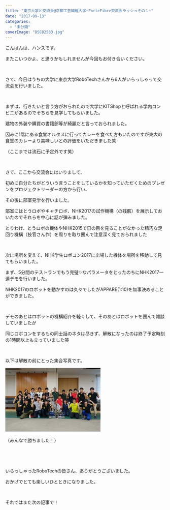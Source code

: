```yaml
---
title: "東京大学と交流会@京都工芸繊維大学~ForteFibre交流会ラッシュその１~"
date: "2017-09-13"
categories: 
  - "未分類"
coverImage: "DSC02533.jpg"
---
```


こんばんは、ハンスです。

またこいつかよ、と思うかもしれませんが今回もお付き合いください。

 

さて、今日はうちの大学に東京大学RoboTechさんから6人がいらっしゃって交流会を行いました。

 

まずは、行きたいと言う方がおられたので大学にKITShopと呼ばれる学内コンビニがあるのでそちらを見学してもらいました。

建物の外装や購買の書籍部等が綺麗だと言っておられました。

因みに1階にある食堂オルタスに行ってカレーを食べた方もいたのですが東大の食堂のカレーより美味しいとの評価をいただきました笑

（ここまでは流石に予定外です笑）

 

さて、ここから交流会にはいりまして、

初めに自分たちがどういう言うことをしているかを知っていただくためのプレゼンをプロジェクトリーダーの方から行い、

その後に部室見学を行いました。

部室にはとうロボやキャチロボ、NHK2017の試作機構（の残骸）を展示しておいたのでそれらを中心に話が弾みました。

とりわけ、とうロボの機体やNHK2015で日の目を見ることがなかった精巧な足回り機構（技官さん作）を周りを取り囲んで注意深く見ておられました

 

次に場所を変えて、NHK学生ロボコン2017に出場した機体を場所を移動して見てもらいました。

まず、5分間のテストランでもう完璧✨なパラメータをとったのちにNHK2017一連デモを行いました。

NHK2017のロボットを動かすのは久々でしたがAPPARE(1:10)を無事決めることができました。

 

デモのあとはロボットの機構紹介を軽くして、そのあとはロボットを囲んで雑談していましたが

同じロボコンをするもの同士話のネタは尽きず、解散になったのは終了予定時刻の1時間以上も立っていました笑

 

以下は解散の前にとった集合写真です。

[![](images/DSC02533-300x200.jpg)](http://www.fortefibre.net/blog/wp-content/uploads/2017/09/DSC02533.jpg)

（みんなで勝ちました！）

 

 

いらっしゃったRoboTechの皆さん、ありがとうございました。

おかげでとても楽しいひとときになりました。

 

それではまた次の記事で！

